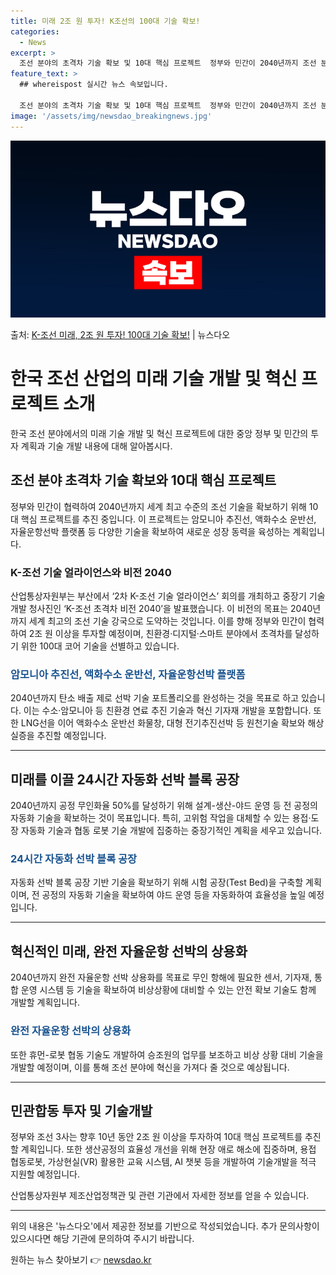 ```yaml
---
title: 미래 2조 원 투자! K조선의 100대 기술 확보!
categories:
  - News
excerpt: >
  조선 분야의 초격차 기술 확보 및 10대 핵심 프로젝트  정부와 민간이 2040년까지 조선 분야에서 세계 최…
feature_text: >
  ## whereispost 실시간 뉴스 속보입니다.

  조선 분야의 초격차 기술 확보 및 10대 핵심 프로젝트  정부와 민간이 2040년까지 조선 분야에서 세계 최…
image: '/assets/img/newsdao_breakingnews.jpg'
---
```


![뉴스다오 속보](/assets/img/newsdao_breakingnews.jpg)

<p>출처: <a href="https://newsdao.kr/4554" rel="dofollow">K-조선 미래, 2조 원 투자! 100대 기술 확보!</a> | 뉴스다오</p>

<h1>한국 조선 산업의 미래 기술 개발 및 혁신 프로젝트 소개</h1>

<p data-ke-size="size16">한국 조선 분야에서의 미래 기술 개발 및 혁신 프로젝트에 대한 중앙 정부 및 민간의 투자 계획과 기술 개발 내용에 대해 알아봅시다.</p>

<h2 data-ke-size="size26">조선 분야 초격차 기술 확보와 10대 핵심 프로젝트</h2>

<p data-ke-size="size16">정부와 민간이 협력하여 2040년까지 세계 최고 수준의 조선 기술을 확보하기 위해 10대 핵심 프로젝트를 추진 중입니다. 이 프로젝트는 암모니아 추진선, 액화수소 운반선, 자율운항선박 플랫폼 등 다양한 기술을 확보하여 새로운 성장 동력을 육성하는 계획입니다.</p>

<h3>K-조선 기술 얼라이언스와 비전 2040</h3>

<p data-ke-size="size16">산업통상자원부는 부산에서 ‘2차 K-조선 기술 얼라이언스’ 회의를 개최하고 중장기 기술개발 청사진인 ‘K-조선 초격차 비전 2040’을 발표했습니다. 이 비전의 목표는 2040년까지 세계 최고의 조선 기술 강국으로 도약하는 것입니다. 이를 향해 정부와 민간이 협력하여 2조 원 이상을 투자할 예정이며, 친환경·디지털·스마트 분야에서 초격차를 달성하기 위한 100대 코어 기술을 선별하고 있습니다.</p>

<h3><b><span style="color: #1a5490;">암모니아 추진선, 액화수소 운반선, 자율운항선박 플랫폼</span></b></h3>

<p data-ke-size="size16">2040년까지 탄소 배출 제로 선박 기술 포트폴리오를 완성하는 것을 목표로 하고 있습니다. 이는 수소·암모니아 등 친환경 연료 추진 기술과 혁신 기자재 개발을 포함합니다. 또한 LNG선을 이어 액화수소 운반선 화물창, 대형 전기추진선박 등 원천기술 확보와 해상 실증을 추진할 예정입니다.</p>

<hr>

<h2 data-ke-size="size26">미래를 이끌 24시간 자동화 선박 블록 공장</h2>

<p data-ke-size="size16">2040년까지 공정 무인화율 50%를 달성하기 위해 설계-생산-야드 운영 등 전 공정의 자동화 기술을 확보하는 것이 목표입니다. 특히, 고위험 작업을 대체할 수 있는 용접·도장 자동화 기술과 협동 로봇 기술 개발에 집중하는 중장기적인 계획을 세우고 있습니다.</p>

<h3><b><span style="color: #1a5490;">24시간 자동화 선박 블록 공장</span></b></h3>

<p data-ke-size="size16">자동화 선박 블록 공장 기반 기술을 확보하기 위해 시험 공장(Test Bed)을 구축할 계획이며, 전 공정의 자동화 기술을 확보하여 야드 운영 등을 자동화하여 효율성을 높일 예정입니다.</p>

<hr>

<h2 data-ke-size="size26">혁신적인 미래, 완전 자율운항 선박의 상용화</h2>

<p data-ke-size="size16">2040년까지 완전 자율운항 선박 상용화를 목표로 무인 항해에 필요한 센서, 기자재, 통합 운영 시스템 등 기술을 확보하여 비상상황에 대비할 수 있는 안전 확보 기술도 함께 개발할 계획입니다.</p>

<h3><b><span style="color: #1a5490;">완전 자율운항 선박의 상용화</span></b></h3>

<p data-ke-size="size16">또한 휴먼-로봇 협동 기술도 개발하여 승조원의 업무를 보조하고 비상 상황 대비 기술을 개발할 예정이며, 이를 통해 조선 분야에 혁신을 가져다 줄 것으로 예상됩니다.</p>

<hr>

<h2 data-ke-size="size26">민관합동 투자 및 기술개발</h2>

<p data-ke-size="size16">정부와 조선 3사는 향후 10년 동안 2조 원 이상을 투자하여 10대 핵심 프로젝트를 추진할 계획입니다. 또한 생산공정의 효율성 개선을 위해 현장 애로 해소에 집중하며, 용접 협동로봇, 가상현실(VR) 활용한 교육 시스템, AI 챗봇 등을 개발하여 기술개발을 적극 지원할 예정입니다.</p>

<p data-ke-size="size16">산업통상자원부 제조산업정책관 및 관련 기관에서 자세한 정보를 얻을 수 있습니다.</p>

<hr>

<p data-ke-size="size16">위의 내용은 '뉴스다오'에서 제공한 정보를 기반으로 작성되었습니다. 추가 문의사항이 있으시다면 해당 기관에 문의하여 주시기 바랍니다.</p> 

원하는 뉴스 찾아보기 👉 <a href="https://newsdao.kr" rel="dofollow">newsdao.kr</a>


